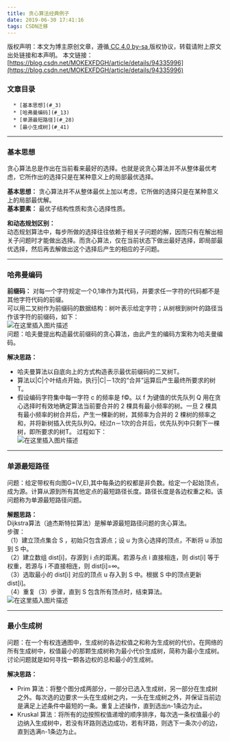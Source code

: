 ```yaml
---
title: 贪心算法经典例子
date: 2019-06-30 17:41:16
tags: CSDN迁移
---
```

 [ ](http://creativecommons.org/licenses/by-sa/4.0/) 版权声明：本文为博主原创文章，遵循[ CC 4.0 by-sa ](http://creativecommons.org/licenses/by-sa/4.0/)版权协议，转载请附上原文出处链接和本声明。  本文链接：[https://blog.csdn.net/MOKEXFDGH/article/details/94335996](https://blog.csdn.net/MOKEXFDGH/article/details/94335996)   
    
  ### 文章目录


      * [基本思想](#_3)
      * [哈弗曼编码](#_13)
      * [单源最短路径](#_28)
      * [最小生成树](#_41)  


 
--------
 
### []()基本思想

 贪心算法总是作出在当前看来最好的选择。也就是说贪心算法并不从整体最优考虑，它所作出的选择只是在某种意义上的局部最优选择。

 **基本思想：** 贪心算法并不从整体最优上加以考虑，它所做的选择只是在某种意义上的局部最优解。  
 **基本要素：** 最优子结构性质和贪心选择性质。

 **和动态规划区别：**  
 动态规划算法中，每步所做的选择往往依赖于相关子问题的解，因而只有在解出相关子问题时才能做出选择。而贪心算法，仅在当前状态下做出最好选择，即局部最优选择，然后再去解做出这个选择后产生的相应的子问题。

 
--------
 
### []()哈弗曼编码

 **前缀码：** 对每一个字符规定一个0,1串作为其代码，并要求任一字符的代码都不是其他字符代码的前缀。  
 可以用二叉树作为前缀码的数据结构：树叶表示给定字符；从树根到树叶的路径当作该字符的前缀码，如下：  
 ![在这里插入图片描述](https://img-blog.csdnimg.cn/20190630173131340.png?x-oss-process=image/watermark,type_ZmFuZ3poZW5naGVpdGk,shadow_10,text_aHR0cHM6Ly9ibG9nLmNzZG4ubmV0L01PS0VYRkRHSA==,size_16,color_FFFFFF,t_70)  
 问题：哈夫曼提出构造最优前缀码的贪心算法，由此产生的编码方案称为哈夫曼编码。

 **解决思路：**

  
  * 哈夫曼算法以自底向上的方式构造表示最优前缀码的二叉树T。 
  * 算法以|C|个叶结点开始，执行|C|－1次的“合并”运算后产生最终所要求的树T。 
  * 假设编码字符集中每一字符 c 的频率是 f©。以 f 为键值的优先队列 Q 用在贪心选择时有效地确定算法当前要合并的 2 棵具有最小频率的树。一旦 2 棵具有最小频率的树合并后，产生一棵新的树，其频率为合并的 2 棵树的频率之和，并将新树插入优先队列Q。经过n－1次的合并后，优先队列中只剩下一棵树，即所要求的树T。  过程如下：  
 ![在这里插入图片描述](https://img-blog.csdnimg.cn/20190630173421641.png?x-oss-process=image/watermark,type_ZmFuZ3poZW5naGVpdGk,shadow_10,text_aHR0cHM6Ly9ibG9nLmNzZG4ubmV0L01PS0VYRkRHSA==,size_16,color_FFFFFF,t_70)

 
--------
 
### []()单源最短路径

 问题：给定带权有向图G=(V,E),其中每条边的权都是非负数。给定一个起始顶点，成为源。计算从源到所有其他定点的最短路径长度。路径长度是各边权重之和。该问题称为单源最短路径问题。

 **解题思路：**  
 Dijkstra算法（迪杰斯特拉算法）是解单源最短路径问题的贪心算法。  
 步骤：  
 （1）建立顶点集合 S ，初始只包含源点；设 u 为贪心选择的顶点，不断将 u 添加到 S 中。  
 （2）建立数组 dist[i]，存源到 i 点的距离。若源与点 i 直接相连，则 dist[i] 等于权重，若源与 i 不直接相连，则 dist[i]=∞。  
 （3）选取最小的 dist[i] 对应的顶点 u 存入到 S 中。根据 S 中的顶点更新 dist[i]。  
 （4）重复（3）步骤，直到 S 包含所有顶点时，结束算法。  
 ![在这里插入图片描述](https://img-blog.csdnimg.cn/20190630171433732.png?x-oss-process=image/watermark,type_ZmFuZ3poZW5naGVpdGk,shadow_10,text_aHR0cHM6Ly9ibG9nLmNzZG4ubmV0L01PS0VYRkRHSA==,size_16,color_FFFFFF,t_70)

 
--------
 
### []()最小生成树

 问题：在一个有权连通图中，生成树的各边权值之和称为生成树的代价。在网络的所有生成树中，权值最小的那颗生成树称为最小代价生成树，简称为最小生成树。讨论问题就是如何寻找一颗各边权的总和最小的生成树。

 **解决思路：**

  
  * Prim 算法：将整个图分成两部分，一部分已选入生成树，另一部分在生成树之外。每次选的边要求一头在生成树之内，一头在生成树之外，并保证当前边是满足上述条件中最短的一条。重复上述操作，直到选出n-1条边为止。 
  * Kruskal 算法：将所有的边按照权值递增的顺序排序，每次选一条权值最小的边纳入生成树中，若没有环路则选边成功，若有环路，则选下一条次小的边，直到选满n-1条边为止。    
  
